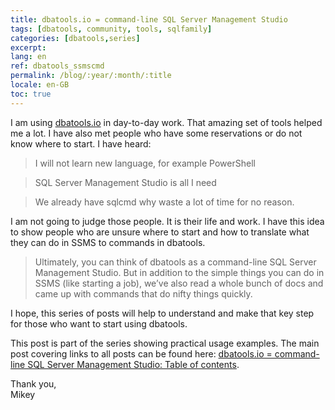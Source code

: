 ```yaml
---
title: dbatools.io = command-line SQL Server Management Studio
tags: [dbatools, community, tools, sqlfamily]
categories: [dbatools,series]
excerpt: 
lang: en
ref: dbatools_ssmscmd
permalink: /blog/:year/:month/:title
locale: en-GB
toc: true
---
```


I am using [dbatools.io](https://dbatools.io/) in day-to-day work. That amazing set of tools helped me a lot. I have also met people who have some reservations or do not know where to start. I have heard:

> I will not learn new language, for example PowerShell

> SQL Server Management Studio is all I need

> We already have sqlcmd why waste a lot of time for no reason.

I am not going to judge those people. It is their life and work. I have this idea to show people who are unsure where to start and how to translate what they can do in SSMS to commands in dbatools.

> Ultimately, you can think of dbatools as a command-line SQL Server Management Studio. But in addition to the simple things you can do in SSMS (like starting a job), we’ve also read a whole bunch of docs and came up with commands that do nifty things quickly.

I hope, this series of posts will help to understand and make that key step for those who want to start using dbatools. 

This post is part of the series showing practical usage examples. The main post covering links to all posts can be found here: [dbatools.io = command-line SQL Server Management Studio: Table of contents](https://www.bronowski.it/blog/2020/06/dbatools-io-command-line-sql-server-management-studio-table-of-contents/).

Thank you,  
Mikey